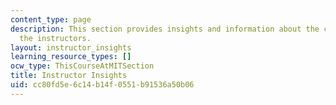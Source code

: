 ```yaml
---
content_type: page
description: This section provides insights and information about the course from
  the instructors.
layout: instructor_insights
learning_resource_types: []
ocw_type: ThisCourseAtMITSection
title: Instructor Insights
uid: cc80fd5e-6c14-b14f-0551-b91536a50b06
---
```


